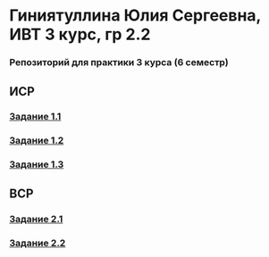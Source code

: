 # Гиниятуллина Юлия Сергеевна, ИВТ 3 курс, гр 2.2
### Репозиторий для практики 3 курса (6 семестр)

## ИСР
### [Задание 1.1](https://github.com/julia1gin/practice-3/blob/main/%D0%9F%D0%9F%D0%A2-3_%D0%98%D0%A1%D0%A0_1.1.pdf)
### [Задание 1.2](https://github.com/julia1gin/practice-3/blob/main/%D0%9F%D0%9F%D0%A2-3_%D0%98%D0%A1%D0%A0_1.2.pdf)
### [Задание 1.3]()

## ВСР
### [Задание 2.1](https://github.com/julia1gin/practice-3/blob/main/%D0%9F%D0%9F%D0%A2-2_%D0%92%D0%A1%D0%A0_2.1.pdf)
### [Задание 2.2](https://github.com/julia1gin/practice-3/blob/main/%D0%9F%D0%9F%D0%A2-3_%D0%92%D0%A1%D0%A0_2.2.pdf)
